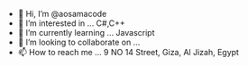 - 👋 Hi, I’m @aosamacode
- 👀 I’m interested in ... C#,C++
- 🌱 I’m currently learning ... Javascript
- 💞️ I’m looking to collaborate on ...
- 📫 How to reach me ... 9 NO 14 Street, Giza, Al Jizah, Egypt

<!---
aosamacode/aosamacode is a ✨ special ✨ repository because its `README.md` (this file) appears on your GitHub profile.
You can click the Preview link to take a look at your changes.
--->
